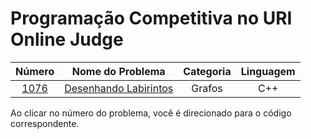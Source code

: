 # Programação Competitiva no URI Online Judge

Número | Nome do Problema | Categoria | Linguagem
|     :---:      |     :---:      |     :---:      |     :---:      |  
[1076](https://github.com/CaioDallaqua/Programacao_Competitiva_URI/blob/master/Grafos/1076.cpp) | [Desenhando Labirintos](https://www.urionlinejudge.com.br/judge/pt/problems/view/1076) | Grafos | C++

Ao clicar no número do problema, você é direcionado para o código correspondente.
